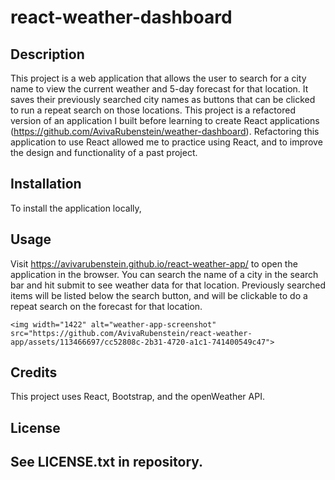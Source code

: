 # react-weather-dashboard

## Description


This project is a web application that allows the user to search for a city name to view the current weather and 5-day forecast for that location.  It saves their previously searched city names as buttons that can be clicked to run a repeat search on those locations.  This project is a refactored version of an application I built before learning to create React applications (https://github.com/AvivaRubenstein/weather-dashboard).  Refactoring this application to use React allowed me to practice using React, and to improve the design and functionality of a past project.


## Installation

To install the application locally, 

## Usage

Visit https://avivarubenstein.github.io/react-weather-app/ to open the application in the browser.  You can search the name of a city in the search bar and hit submit to see weather data for that location.  Previously searched items will be listed below the search button, and will be clickable to do a repeat search on the forecast for that location.


    <img width="1422" alt="weather-app-screenshot" src="https://github.com/AvivaRubenstein/react-weather-app/assets/113466697/cc52808c-2b31-4720-a1c1-741400549c47">



## Credits

This project uses React, Bootstrap, and the openWeather API.

## License

See LICENSE.txt in repository.
---














